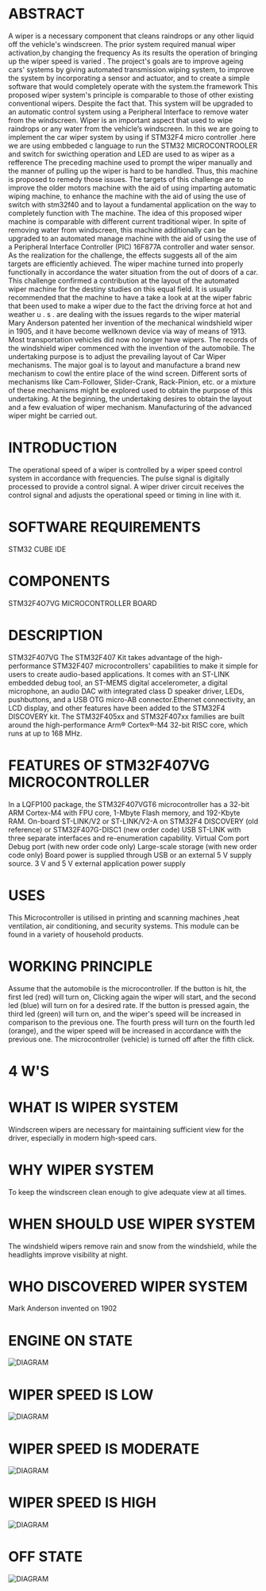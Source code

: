 # ABSTRACT
A wiper is a necessary component that cleans raindrops or any other liquid off the vehicle's windscreen. The prior system required manual wiper activation,by changing the frequency As its results the operation of bringing up the wiper speed is varied . The project's goals are to improve ageing cars' systems by giving automated transmission.wiping system, to improve the system by incorporating a sensor and actuator, and to create a simple software that would completely operate with the system.the framework This proposed wiper system's principle is comparable to those of other existing conventional wipers. Despite the fact that. This system will be upgraded to an automatic control system using a Peripheral Interface to remove water from the windscreen.
Wiper is an important aspect that used to wipe raindrops or any water from the vehicle’s windscreen. In this we are going to implement the car wiper system by using if STM32F4 micro controller .here we are using embbeded c language to run the STM32 MICROCONTROOLER and switch for swicthing operation and LED are used to as wiper as a refference The preceding machine used to prompt the wiper manually and the manner of pulling up the wiper is hard to be handled. Thus, this machine is proposed to remedy those issues. The targets of this challenge are to improve the older motors machine with the aid of using imparting automatic wiping machine, to enhance the machine with the aid of using the use of switch with stm32f40 and to layout a fundamental application on the way to completely function with The machine. The idea of this proposed wiper machine is comparable with different current traditional wiper. In spite of removing water from windscreen, this machine additionally can be upgraded to an automated manage machine with the aid of using the use of a Peripheral Interface Controller (PIC) 16F877A controller and water sensor. As the realization for the challenge, the effects suggests all of the aim targets are efficiently achieved. The wiper machine turned into properly functionally in accordance the water situation from the out of doors of a car. This challenge confirmed a contribution at the layout of the automated wiper machine for the destiny studies on this equal field. It is usually recommended that the machine to have a take a look at at the wiper fabric that been used to make a wiper due to the fact the driving force at hot and weather u . s . are dealing with the issues regards to the wiper material Mary Anderson patented her invention of the mechanical windshield wiper in 1905, and it have become wellknown device via way of means of 1913. Most transportation vehicles did now no longer have wipers. The records of the windshield wiper commenced with the invention of the automobile. The undertaking purpose is to adjust the prevailing layout of Car Wiper mechanisms. The major goal is to layout and manufacture a brand new mechanism to cowl the entire place of the wind screen. Different sorts of mechanisms like Cam-Follower, Slider-Crank, Rack-Pinion, etc. or a mixture of these mechanisms might be explored used to obtain the purpose of this undertaking. At the beginning, the undertaking desires to obtain the layout and a few evaluation of wiper mechanism. Manufacturing of the advanced wiper might be carried out.

# INTRODUCTION
The operational speed of a wiper is controlled by a wiper speed control system in accordance with frequencies. The pulse signal is digitally processed to provide a control signal. A wiper driver circuit receives the control signal and adjusts the operational speed or timing in line with it.

# SOFTWARE REQUIREMENTS
STM32 CUBE IDE

 # COMPONENTS
STM32F4O7VG MICROCONTROLLER BOARD

# DESCRIPTION
STM32F407VG
The STM32F407 Kit takes advantage of the high-performance STM32F407 microcontrollers' capabilities to make it simple for users to create audio-based applications. It comes with an ST-LINK embedded debug tool, an ST-MEMS digital accelerometer, a digital microphone, an audio DAC with integrated class D speaker driver, LEDs, pushbuttons, and a USB OTG micro-AB connector.Ethernet connectivity, an LCD display, and other features have been added to the STM32F4 DISCOVERY kit. The STM32F405xx and STM32F407xx families are built around the high-performance Arm® Cortex®-M4 32-bit RISC core, which runs at up to 168 MHz.

# FEATURES OF STM32F407VG MICROCONTROLLER
In a LQFP100 package, the STM32F407VGT6 microcontroller has a 32-bit ARM Cortex-M4 with FPU core, 1-Mbyte Flash memory, and 192-Kbyte RAM.
On-board ST-LINK/V2 or ST-LINK/V2-A on STM32F4 DISCOVERY (old reference) or STM32F407G-DISC1 (new order code)
USB ST-LINK with three separate interfaces and re-enumeration capability.
Virtual Com port Debug port (with new order code only)
Large-scale storage (with new order code only)
Board power is supplied through USB or an external 5 V supply source.
3 V and 5 V external application power supply
# USES
This Microcontroller is utilised in printing and scanning machines ,heat ventilation, air conditioning, and security systems.
This module can be found in a variety of household products.
# WORKING PRINCIPLE
Assume that the automobile is the microcontroller. If the button is hit, the first led (red) will turn on, Clicking again  the wiper will start, and the second led (blue) will turn on for a desired rate. If the button is pressed again, the third led (green) will turn on, and the wiper's speed will be increased in comparison to the previous one. The fourth press will turn on the fourth led (orange), and the wiper speed will be increased in accordance with the previous one. The microcontroller (vehicle) is turned off after the fifth click.

# 4 W'S
# WHAT IS WIPER SYSTEM
Windscreen wipers are necessary for maintaining sufficient view for the driver, especially in modern high-speed cars.

# WHY WIPER SYSTEM
To keep the windscreen clean enough to give adequate view at all times.

# WHEN SHOULD USE WIPER SYSTEM
The windshield wipers remove rain and snow from the windshield, while the headlights improve visibility at night.

# WHO DISCOVERED WIPER SYSTEM
Mark Anderson invented on 1902


# ENGINE ON STATE
 
![DIAGRAM](https://user-images.githubusercontent.com/74193913/168195223-4ffe543a-e10e-4558-8f71-7fb72f42b8bf.png)
# WIPER SPEED IS LOW
![DIAGRAM](https://user-images.githubusercontent.com/74193913/168207426-c329cffd-af87-42a0-bc8b-d875a0c1e922.png)
# WIPER SPEED IS MODERATE
![DIAGRAM](https://user-images.githubusercontent.com/74193913/168195256-babaf133-6f22-4961-be93-fd78d63f2ae4.png)
# WIPER SPEED IS HIGH
![DIAGRAM](https://user-images.githubusercontent.com/74193913/168207493-3c120a56-da8b-4e6d-a229-3107ec348395.png)
# OFF STATE
![DIAGRAM](https://user-images.githubusercontent.com/74193913/168195291-cc56a05a-6c2d-46f8-842a-e36059586f07.png)
